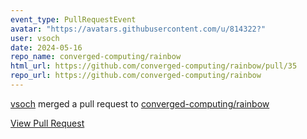 ```yaml
---
event_type: PullRequestEvent
avatar: "https://avatars.githubusercontent.com/u/814322?"
user: vsoch
date: 2024-05-16
repo_name: converged-computing/rainbow
html_url: https://github.com/converged-computing/rainbow/pull/35
repo_url: https://github.com/converged-computing/rainbow
---
```


<a href='https://github.com/vsoch' target='_blank'>vsoch</a> merged a pull request to <a href='https://github.com/converged-computing/rainbow' target='_blank'>converged-computing/rainbow</a>

<a href='https://github.com/converged-computing/rainbow/pull/35' target='_blank'>View Pull Request</a>